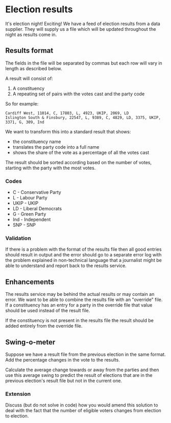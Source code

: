 # Election results

It's election night! Exciting! We have a feed of election results from a data supplier. They will supply us a file which will be updated throughout the night as results come in.

## Results format

The fields in the file will be separated by commas but each row will vary in length as described below.

A result will consist of:

1. A constituency
2. A repeating set of pairs with the votes cast and the party code

So for example:

    Cardiff West, 11014, C, 17803, L, 4923, UKIP, 2069, LD
    Islington South & Finsbury, 22547, L, 9389, C, 4829, LD, 3375, UKIP, 3371, G, 309, Ind

We want to transform this into a standard result that shows:

- the constituency name
- translates the party code into a full name
- shows the share of the vote as a percentage of all the votes cast

The result should be sorted according based on the number of votes, starting with the party with the most votes.

### Codes

- C - Conservative Party
- L - Labour Party
- UKIP - UKIP
- LD - Liberal Democrats
- G - Green Party
- Ind - Independent
- SNP - SNP

### Validation

If there is a problem with the format of the results file then all good entries should result in output and the error should go to a separate error log with the problem explained in non-technical language that a journalist might be able to understand and report back to the results service.

## Enhancements

The results service may be behind the actual results or may contain an error. We want to be able to combine the results file with an "override" file. If a constituency has an entry for a party in the override file that value should be used instead of the result file.

If the constituency is not present in the results file the result should be added entirely from the override file.

## Swing-o-meter

Suppose we have a result file from the previous election in the same format. Add the percentage changes in the vote to the results.

Calculate the average change towards or away from the parties and then use this average swing to predict the result of elections that are in the previous election's result file but not in the current one.

### Extension

Discuss (but do not solve in code) how you would amend this solution to deal with the fact that the number of eligible voters changes from election to election.
